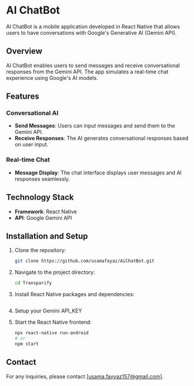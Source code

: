 # AI ChatBot

AI ChatBot is a mobile application developed in React Native that allows users to have conversations with Google's Generative AI (Gemini API).

## Overview

AI ChatBot enables users to send messages and receive conversational responses from the Gemini API. The app simulates a real-time chat experience using Google's AI models.

## Features

### Conversational AI

- **Send Messages**: Users can input messages and send them to the Gemini API.
- **Receive Responses**: The AI generates conversational responses based on user input.

### Real-time Chat

- **Message Display**: The chat interface displays user messages and AI responses seamlessly.

## Technology Stack

- **Framework**: React Native
- **API**: Google Gemini API

## Installation and Setup

1. Clone the repository:

   ```bash
   git clone https://github.com/usamafayaz/AiChatBot.git
   ```

2. Navigate to the project directory:

   ```bash
   cd Transparify
   ```

3. Install React Native packages and dependencies:
   ```npm install

   ```
4. Setup your Gemini API_KEY

5. Start the React Native frontend:
   ```bash
   npx react-native run-android
   # or
   npm start
   ```

## Contact

For any inquiries, please contact [usama.fayyaz157@gmail.com].

